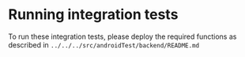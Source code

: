 # Running integration tests

To run these integration tests, please deploy the required functions as
described in `../../../src/androidTest/backend/README.md`
